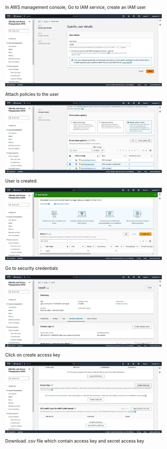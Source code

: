 In AWS management console, Go to IAM service, create an IAM user

![](https://github.com/smitwaman/aws-docker-ecr-ecs/blob/main/images/Step-2/17114259678936307352991962168234.jpg)

Attach policies to the user

![](https://github.com/smitwaman/aws-docker-ecr-ecs/blob/main/images/Step-2/1711425974112192196372175012904.jpg)

User is created.

![](https://github.com/smitwaman/aws-docker-ecr-ecs/blob/main/images/Step-2/17114259816293047236243826892707.jpg)

Go to security credentials

![](https://github.com/smitwaman/aws-docker-ecr-ecs/blob/main/images/Step-2/17114259896336119748673916186174.jpg)

Click on create access key

![](https://github.com/smitwaman/aws-docker-ecr-ecs/blob/main/images/Step-2/17114259968835904403417671143004.jpg)

Download .csv file which contain access key and secret access key

